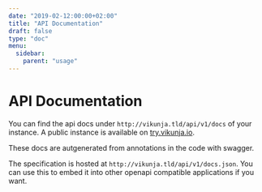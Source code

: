 ```yaml
---
date: "2019-02-12:00:00+02:00"
title: "API Documentation"
draft: false
type: "doc"
menu:
  sidebar:
    parent: "usage"
---
```


# API Documentation

You can find the api docs under `http://vikunja.tld/api/v1/docs` of your instance. 
A public instance is available on [try.vikunja.io](http://try.vikunja.io/api/v1/docs).

These docs are autgenerated from annotations in the code with swagger.

The specification is hosted at `http://vikunja.tld/api/v1/docs.json`.
You can use this to embed it into other openapi compatible applications if you want.